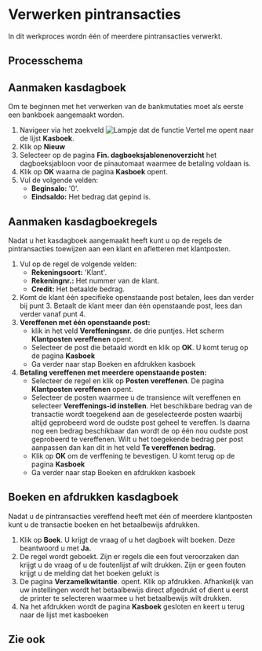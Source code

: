 # Verwerken pintransacties

In dit werkproces wordn één of meerdere pintransacties verwerkt. 

## Processchema


## Aanmaken kasdagboek

Om te beginnen met het verwerken van de bankmutaties moet als eerste een bankboek aangemaakt worden. 

 1. Navigeer via het zoekveld ![Lampje dat de functie Vertel me opent](https://docs.microsoft.com/nl-NL/dynamics365/business-central/media/ui-search/search_small.png "Vertel me wat u wilt doen") naar de lijst **Kasboek**.
 2. Klik op **Nieuw**
 3. Selecteer op de pagina **Fin. dagboeksjablonenoverzicht** het dagboeksjabloon voor de pinautomaat waarmee de betaling voldaan is.
 4.  Klik op **OK** waarna de pagina **Kasboek** opent.
 5. Vul de volgende velden:
	* **Beginsalo:** '0'.
	* **Eindsaldo:** Het bedrag dat gepind is.

## Aanmaken kasdagboekregels

Nadat u het kasdagboek aangemaakt heeft kunt u op de regels de pintransacties toewijzen aan een klant en afletteren met klantposten. 

 1. Vul op de regel de volgende velden:
	* **Rekeningsoort:** 'Klant'.
	* **Rekeningnr.:** Het nummer van de klant. 
	* **Credit:** Het betaalde bedrag.
 2. Komt de klant één specifieke openstaande post betalen, lees dan verder bij punt 3. Betaalt de klant meer dan één openstaande post, lees dan verder vanaf punt 4. 
 3. **Vereffenen met één openstaande post:** 
	* klik in het veld **Vereffeningsnr.** de drie puntjes. Het scherm **Klantposten vereffenen** opent. 
	* Selecteer de post die betaald wordt en klik op **OK**. U komt terug op de pagina **Kasboek**
	* Ga verder naar stap Boeken en afdrukken kasboek
 4. **Betaling vereffenen met meerdere openstaande posten:** 
	* Selecteer de regel en klik op **Posten vereffenen**. De pagina **Klantposten vereffenen** opent. 
	* Selecteer de posten waarmee u de transience wilt vereffenen en selecteer **Vereffenings-id instellen**. Het beschikbare bedrag van de transactie wordt toegekend aan de geselecteerde posten waarbij altijd geprobeerd word de oudste post geheel te vereffen. Is daarna nog een bedrag beschikbaar dan wordt de op één nou oudste post geprobeerd te vereffenen. Wilt u het toegekende bedrag per post aanpassen dan kan dit in het veld **Te vereffenen bedrag**. 
	* Klik op **OK** om de verffening te bevestigen. U komt terug op de pagina **Kasboek**
	* Ga verder naar stap Boeken en afdrukken kasboek

## Boeken en afdrukken kasdagboek

Nadat u de pintransacties vereffend heeft met één of meerdere klantposten kunt u de transactie boeken en het betaalbewijs afdrukken. 

 1. Klik op **Boek**. U krijgt de vraag of u het dagboek wilt boeken. Deze beantwoord u met **Ja.**
 2. De regel wordt geboekt. Zijn er regels die een fout veroorzaken dan krijgt u de vraag of u de foutenlijst af wilt drukken. Zijn er geen fouten krijgt u de melding dat het boeken gelukt is
 3. De pagina **Verzamelkwitantie**. opent. Klik op afdrukken. Afhankelijk van uw instellingen wordt het betaalbewijs direct afgedrukt of dient u eerst de printer te selecteren waarmee u het betaalbewijs wilt drukken. 
 4. Na het afdrukken wordt de pagina **Kasboek** gesloten en keert u terug naar de lijst met kasboeken

## Zie ook
<!--stackedit_data:
eyJoaXN0b3J5IjpbLTE1NjIzMTc2NzUsLTE2MzA2MzE1ODQsND
c5MTI3ODQ2LDI1OTA5NzIwMywtNzU2NDIyMzUyLC0xNTI1NzAw
NjAzLDYyNTAxNDEyNV19
-->